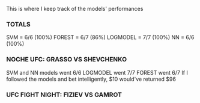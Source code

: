 This is where I keep track of the models' performances

### TOTALS ###
SVM = 6/6 (100%)
FOREST = 6/7 (86%)
LOGMODEL = 7/7 (100%)
NN = 6/6 (100%)

### NOCHE UFC: GRASSO VS SHEVCHENKO ###
SVM and NN models went 6/6
LOGMODEL went 7/7
FOREST went 6/7
If I followed the models and bet intelligently, $10 would've returned $96

### UFC FIGHT NIGHT: FIZIEV VS GAMROT ###